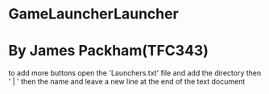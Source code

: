 # GameLauncherLauncher
# By James Packham(TFC343)

to add more buttons open the 'Launchers.txt' file and add the directory then ' | ' then the name
and leave a new line at the end of the text document
